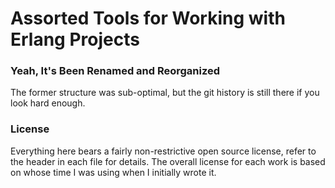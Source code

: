# Assorted Tools for Working with Erlang Projects

### Yeah, It's Been Renamed and Reorganized

The former structure was sub-optimal, but the git history is still there if you look hard enough.

### License

Everything here bears a fairly non-restrictive open source license, refer to the header in each file for details.
The overall license for each work is based on whose time I was using when I initially wrote it.
